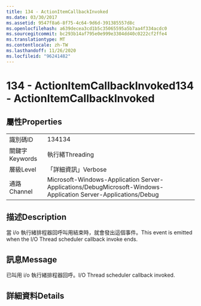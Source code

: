 ```yaml
---
title: 134 - ActionItemCallbackInvoked
ms.date: 03/30/2017
ms.assetid: 9547f8a6-8f75-4c64-9d6d-391385557d8c
ms.openlocfilehash: a639decea3cd1b5c35065595a5b7aa4f334acdc0
ms.sourcegitcommit: bc293b14af795e0e999e3304dd40c0222cf2ffe4
ms.translationtype: MT
ms.contentlocale: zh-TW
ms.lasthandoff: 11/26/2020
ms.locfileid: "96241482"
---
```

# <a name="134---actionitemcallbackinvoked"></a><span data-ttu-id="e7866-102">134 - ActionItemCallbackInvoked</span><span class="sxs-lookup"><span data-stu-id="e7866-102">134 - ActionItemCallbackInvoked</span></span>

## <a name="properties"></a><span data-ttu-id="e7866-103">屬性</span><span class="sxs-lookup"><span data-stu-id="e7866-103">Properties</span></span>  
  
|||  
|-|-|  
|<span data-ttu-id="e7866-104">識別碼</span><span class="sxs-lookup"><span data-stu-id="e7866-104">ID</span></span>|<span data-ttu-id="e7866-105">134</span><span class="sxs-lookup"><span data-stu-id="e7866-105">134</span></span>|  
|<span data-ttu-id="e7866-106">關鍵字</span><span class="sxs-lookup"><span data-stu-id="e7866-106">Keywords</span></span>|<span data-ttu-id="e7866-107">執行緒</span><span class="sxs-lookup"><span data-stu-id="e7866-107">Threading</span></span>|  
|<span data-ttu-id="e7866-108">層級</span><span class="sxs-lookup"><span data-stu-id="e7866-108">Level</span></span>|<span data-ttu-id="e7866-109">「詳細資訊」</span><span class="sxs-lookup"><span data-stu-id="e7866-109">Verbose</span></span>|  
|<span data-ttu-id="e7866-110">通路</span><span class="sxs-lookup"><span data-stu-id="e7866-110">Channel</span></span>|<span data-ttu-id="e7866-111">Microsoft-Windows-Application Server-Applications/Debug</span><span class="sxs-lookup"><span data-stu-id="e7866-111">Microsoft-Windows-Application Server-Applications/Debug</span></span>|  
  
## <a name="description"></a><span data-ttu-id="e7866-112">描述</span><span class="sxs-lookup"><span data-stu-id="e7866-112">Description</span></span>  

 <span data-ttu-id="e7866-113">當 i/o 執行緒排程器回呼叫用結束時，就會發出這個事件。</span><span class="sxs-lookup"><span data-stu-id="e7866-113">This event is emitted when the I/O Thread scheduler callback invoke ends.</span></span>  
  
## <a name="message"></a><span data-ttu-id="e7866-114">訊息</span><span class="sxs-lookup"><span data-stu-id="e7866-114">Message</span></span>  

 <span data-ttu-id="e7866-115">已叫用 i/o 執行緒排程器回呼。</span><span class="sxs-lookup"><span data-stu-id="e7866-115">I/O Thread scheduler callback invoked.</span></span>  
  
## <a name="details"></a><span data-ttu-id="e7866-116">詳細資料</span><span class="sxs-lookup"><span data-stu-id="e7866-116">Details</span></span>
